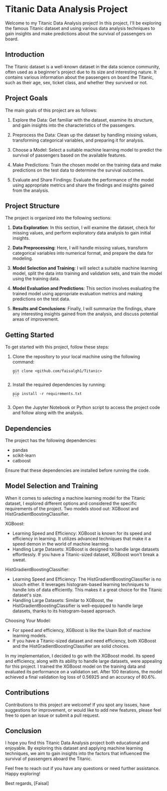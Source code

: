 # Titanic Data Analysis Project

Welcome to my Titanic Data Analysis project! In this project, I'll be exploring the famous Titanic dataset and using various data analysis techniques to gain insights and make predictions about the survival of passengers on board.

## Introduction

The Titanic dataset is a well-known dataset in the data science community, often used as a beginner's project due to its size and interesting nature. It contains various information about the passengers on board the Titanic, such as their age, sex, ticket class, and whether they survived or not.

## Project Goals

The main goals of this project are as follows:

1. Explore the Data: Get familiar with the dataset, examine its structure, and gain insights into the characteristics of the passengers.

2. Preprocess the Data: Clean up the dataset by handling missing values, transforming categorical variables, and preparing it for analysis.

3. Choose a Model: Select a suitable machine learning model to predict the survival of passengers based on the available features.

4. Make Predictions: Train the chosen model on the training data and make predictions on the test data to determine the survival outcomes.

5. Evaluate and Share Findings: Evaluate the performance of the model using appropriate metrics and share the findings and insights gained from the analysis.

## Project Structure

The project is organized into the following sections:

1. **Data Exploration**: In this section, I will examine the dataset, check for missing values, and perform exploratory data analysis to gain initial insights.

2. **Data Preprocessing**: Here, I will handle missing values, transform categorical variables into numerical format, and prepare the data for modeling.

3. **Model Selection and Training**: I will select a suitable machine learning model, split the data into training and validation sets, and train the model using the training data.

4. **Model Evaluation and Predictions**: This section involves evaluating the trained model using appropriate evaluation metrics and making predictions on the test data.

5. **Results and Conclusions**: Finally, I will summarize the findings, share any interesting insights gained from the analysis, and discuss potential areas of improvement.

## Getting Started

To get started with this project, follow these steps:

1. Clone the repository to your local machine using the following command:
   ````
   git clone <github.com/faisalgh1/Titanic>
   ```

2. Install the required dependencies by running:
   ````
   pip install -r requirements.txt
   ```

3. Open the Jupyter Notebook or Python script to access the project code and follow along with the analysis.

## Dependencies

The project has the following dependencies:

- pandas
- scikit-learn
- catboost

Ensure that these dependencies are installed before running the code.

## Model Selection and Training

When it comes to selecting a machine learning model for the Titanic dataset, I explored different options and considered the specific requirements of the project. Two models stood out: XGBoost and HistGradientBoostingClassifier.

XGBoost:
- Learning Speed and Efficiency: XGBoost is known for its speed and efficiency in learning. It utilizes advanced techniques that make it a speed demon in the world of machine learning.
- Handling Large Datasets: XGBoost is designed to handle large datasets effortlessly. If you have a Titanic-sized dataset, XGBoost won't break a sweat.

HistGradientBoostingClassifier:
- Learning Speed and Efficiency: The HistGradientBoostingClassifier is no slouch either. It leverages histogram-based learning techniques to handle lots of data efficiently. This makes it a great choice for the Titanic dataset's size.
- Handling Large Datasets: Similar to XGBoost, the HistGradientBoostingClassifier is well-equipped to handle large datasets, thanks to its histogram-based approach.

Choosing Your Model:
- For speed and efficiency, XGBoost is like the Usain Bolt of machine learning models.
- If you have a Titanic-sized dataset and need efficiency, both XGBoost and the HistGradientBoostingClassifier are solid choices.

In my implementation, I decided to go with the XGBoost model. Its speed and efficiency, along with its ability to handle large datasets, were appealing for this project. I trained the XGBoost model on the training data and evaluated its performance on a validation set. After 100 iterations, the model achieved a final validation log loss of 0.56925 and an accuracy of 80.6%.

## Contributions

Contributions to this project are welcome! If you spot any issues, have suggestions for improvement, or would like to add new features, please feel free to open an issue or submit a pull request.

## Conclusion

I hope you find this Titanic Data Analysis project both educational and enjoyable. By exploring this dataset and applying machine learning techniques, we aim to gain insights into the factors that influenced the survival of passengers aboard the Titanic.

Feel free to reach out if you have any questions or need further assistance. Happy exploring!

Best regards,
[Faisal]
